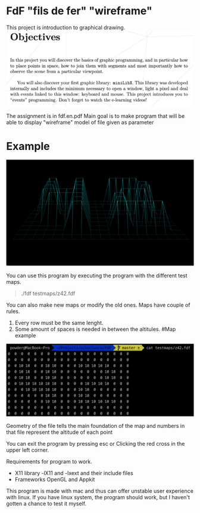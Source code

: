 # FdF "fils de fer" "wireframe"

This project is introduction to graphical drawing.
<img src="/Images/FdF-objectives.png">

The assignment is in fdf.en.pdf
Main goal is to make program that will be able to display "wireframe" model of file given as parameter
# Example
<img src="/Images/FdF-example.png">

You can use this program by executing the program with the different test maps.
> ./fdf testmaps/z42.fdf

You can also make new maps or modify the old ones.
Maps have couple of rules.
1. Every row must be the same lenght.
2. Some amount of spaces is needed in between the altitules.
#Map example
<img src="/Images/FdF-mapfile.png">

Geometry of the file tells the main foundation of the map and numbers in that file represent
the altitude of each point

You can exit the program by pressing esc or 
Clicking the red cross in the upper left corner.

Requirements for program to work.
- X11 library -lX11 and -lxext and their include files
- Frameworks OpenGL and Appkit

This program is made with mac and thus can offer unstable user experience with linux.
If you have linux system, the program should work,
but I haven't gotten a chance to test it myself.
